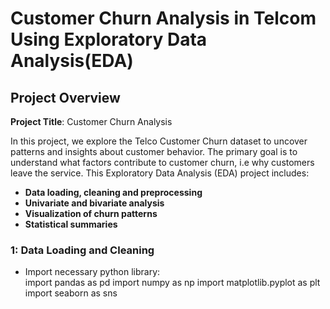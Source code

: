 # Customer Churn Analysis in Telcom Using Exploratory Data Analysis(EDA)

## Project Overview

**Project Title**: Customer Churn Analysis

In this project, we explore the Telco Customer Churn dataset to uncover patterns and insights about customer behavior. The primary goal is to understand what factors  contribute to customer churn, i.e why customers leave the service.
This Exploratory Data Analysis (EDA) project includes:
<br>
-  **Data loading, cleaning and preprocessing**<br>
-  **Univariate and bivariate analysis**<br>
-  **Visualization of churn patterns**<br>
-  **Statistical summaries**

### 1: Data Loading and Cleaning
- Import necessary python library:<br> import pandas as pd
import numpy as np
import matplotlib.pyplot as plt
import seaborn as sns
  




